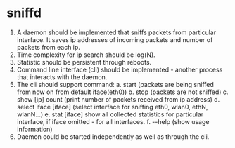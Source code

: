 # sniffd
1. A daemon should be implemented that sniffs packets from particular interface. It
saves ip addresses of incoming packets and number of packets from each ip.
2. Time complexity for ip search should be log(N).
3. Statistic should be persistent through reboots.
4. Command line interface (cli) should be implemented - another process that
interacts with the daemon.
5. The cli should support command:
a. start​ (packets are being sniffed from now on from default iface(eth0))
b. stop​ (packets are not sniffed)
c. show​ ​[ip]​ ​count​ ​(print number of packets received from ip address)
d. select​ ​iface​ ​[iface]​ ​(select interface for sniffing eth0, wlan0, ethN,
wlanN...)
e. stat​ [iface]​ show all collected statistics for particular interface, if iface
omitted - for all interfaces.
f. --help​ ​(show usage information)
6. Daemon could be started independently as well as through the cli.

